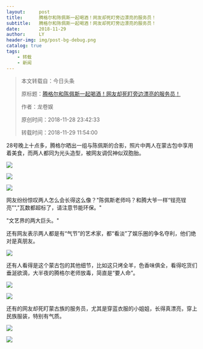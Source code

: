 ```yaml
---
layout:     post
title:      腾格尔和陈佩斯一起喝酒！网友却死盯旁边漂亮的服务员！
subtitle:   腾格尔和陈佩斯一起喝酒！网友却死盯旁边漂亮的服务员！
date:       2018-11-29
author:     LY
header-img: img/post-bg-debug.png
catalog: true
tags:
    - 转载
    - 新闻
---
```


> 本文转载自：今日头条
>
> 原标题：[腾格尔和陈佩斯一起喝酒！网友却死盯旁边漂亮的服务员！](https://www.toutiao.com/a6628937363848430088)
>
> 作者：龙卷娱 
>
> 原创时间：2018-11-28 23:42:33
>
> 转载时间：2018-11-29 11:54:00

28号晚上十点多，腾格尔晒出一组与陈佩斯的合影，照片中两人在蒙古包中享用着美食，而两人都同为光头造型，被网友调侃神似双胞胎。

![](https://p3.pstatp.com/large/pgc-image/929cb42f6b5b4615aa9da68ee7cceb37)

![](https://p3.pstatp.com/large/pgc-image/d677e6a6fa47495d811e3f58922fed5b)

![](https://p3.pstatp.com/large/pgc-image/a52a8723007a45bcadf5473c681f8b96)



网友纷纷惊叹两人怎么会长得这么像？"陈佩斯老师吗？和腾大爷一样“锃亮锃亮”","瓦数都超标了，请注意节能环保。"

"文艺界的两大巨头。"

还有网友表示两人都是有“气节”的艺术家，都“看淡”了娱乐圈的争名夺利，他们绝对是真朋友。

![](https://p3.pstatp.com/large/pgc-image/543e04fc582d4db1804917a8801ecf64)

还有人看得是这个蒙古包的其他细节，比如这只烤全羊，色香味俱全，看得吃货们垂涎欲滴，大半夜的腾格尔老师放毒，简直是“要人命”。

![](https://p3.pstatp.com/large/pgc-image/0f902e3a978040f4bd94200d8799be20)

![](https://p3.pstatp.com/large/pgc-image/5d51d26aaa2b431ca14b9e02054ea79e)

还有的网友却死盯蒙古族的服务员，尤其是穿蓝衣服的小姐姐，长得真漂亮，穿上民族服装，特别有气质。

![](https://p3.pstatp.com/large/pgc-image/b03859cbdf7b468fb7725150daa6557e)

![](https://p3.pstatp.com/large/pgc-image/72e63a1da4004ded850aa87ca67f6c28)